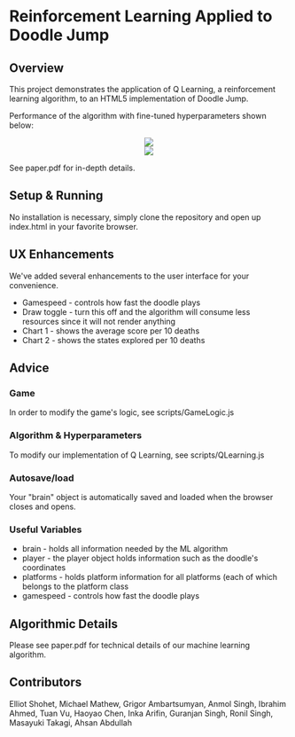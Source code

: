 # Reinforcement Learning Applied to Doodle Jump



## Overview

This project demonstrates the application of Q Learning, a reinforcement learning algorithm, to an HTML5 implementation of Doodle Jump.

Performance of the algorithm with fine-tuned hyperparameters shown below:

<center><img src="https://raw.githubusercontent.com/eshohet/doodle-jump-machine-learning/master/report/x8_y2_rate1.png" /></center>

<center><img src="https://raw.githubusercontent.com/eshohet/doodle-jump-machine-learning/master/report/dj.png" /></center>


See paper.pdf for in-depth details.


## Setup & Running
No installation is necessary, simply clone the repository and open up index.html in your favorite browser.


## UX Enhancements

We've added several enhancements to the user interface for your convenience.

* Gamespeed - controls how fast the doodle plays
* Draw toggle - turn this off and the algorithm will consume less resources since it will not render anything
* Chart 1 - shows the average score per 10 deaths
* Chart 2 - shows the states explored per 10 deaths

## Advice

### Game
In order to modify the game's logic, see scripts/GameLogic.js

### Algorithm & Hyperparameters
To modify our implementation of Q Learning, see scripts/QLearning.js

### Autosave/load
Your "brain" object is automatically saved and loaded when the browser closes and opens.

### Useful Variables

* brain - holds all information needed by the ML algorithm
* player - the player object holds information such as the doodle's coordinates
* platforms  - holds platform information for all platforms (each of which belongs to the platform class
 * gamespeed - controls how fast the doodle plays

## Algorithmic Details

Please see paper.pdf for technical details of our machine learning algorithm.

## Contributors
Elliot Shohet, Michael Mathew, Grigor Ambartsumyan, Anmol Singh, Ibrahim Ahmed, Tuan Vu, Haoyao Chen, Inka Arifin, Guranjan Singh, Ronil Singh, Masayuki Takagi, Ahsan Abdullah
